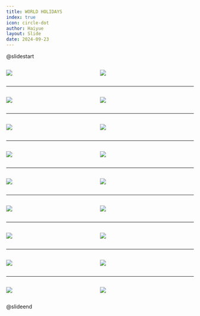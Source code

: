 ```yaml
---
title: WORLD HOLIDAYS
index: true
icon: circle-dot
author: Haiyue
layout: Slide
date: 2024-09-23
---
```

 
@slidestart

<div style="display:flex">
<div style="flex:1">

![](https://raw.githubusercontent.com/yclord/reading/refs/heads/master/english/Level-L/WORLD%20HOLIDAYS/001.webp)
</div>
<div style="flex:1">

![](https://raw.githubusercontent.com/yclord/reading/refs/heads/master/english/Level-L/WORLD%20HOLIDAYS/002.webp)
</div>
</div>

---

<div style="display:flex">
<div style="flex:1">

![](https://raw.githubusercontent.com/yclord/reading/refs/heads/master/english/Level-L/WORLD%20HOLIDAYS/003.webp)
</div>
<div style="flex:1">

![](https://raw.githubusercontent.com/yclord/reading/refs/heads/master/english/Level-L/WORLD%20HOLIDAYS/004.webp)
</div>
</div>

---

<div style="display:flex">
<div style="flex:1">

![](https://raw.githubusercontent.com/yclord/reading/refs/heads/master/english/Level-L/WORLD%20HOLIDAYS/005.webp)
</div>
<div style="flex:1">

![](https://raw.githubusercontent.com/yclord/reading/refs/heads/master/english/Level-L/WORLD%20HOLIDAYS/006.webp)
</div>
</div>

---

<div style="display:flex">
<div style="flex:1">

![](https://raw.githubusercontent.com/yclord/reading/refs/heads/master/english/Level-L/WORLD%20HOLIDAYS/007.webp)
</div>
<div style="flex:1">

![](https://raw.githubusercontent.com/yclord/reading/refs/heads/master/english/Level-L/WORLD%20HOLIDAYS/008.webp)
</div>
</div>

---

<div style="display:flex">
<div style="flex:1">

![](https://raw.githubusercontent.com/yclord/reading/refs/heads/master/english/Level-L/WORLD%20HOLIDAYS/009.webp)
</div>
<div style="flex:1">

![](https://raw.githubusercontent.com/yclord/reading/refs/heads/master/english/Level-L/WORLD%20HOLIDAYS/010.webp)
</div>
</div>

---

<div style="display:flex">
<div style="flex:1">

![](https://raw.githubusercontent.com/yclord/reading/refs/heads/master/english/Level-L/WORLD%20HOLIDAYS/011.webp)
</div>
<div style="flex:1">

![](https://raw.githubusercontent.com/yclord/reading/refs/heads/master/english/Level-L/WORLD%20HOLIDAYS/012.webp)
</div>
</div>

---

<div style="display:flex">
<div style="flex:1">

![](https://raw.githubusercontent.com/yclord/reading/refs/heads/master/english/Level-L/WORLD%20HOLIDAYS/013.webp)
</div>
<div style="flex:1">

![](https://raw.githubusercontent.com/yclord/reading/refs/heads/master/english/Level-L/WORLD%20HOLIDAYS/014.webp)
</div>
</div>

---

<div style="display:flex">
<div style="flex:1">

![](https://raw.githubusercontent.com/yclord/reading/refs/heads/master/english/Level-L/WORLD%20HOLIDAYS/015.webp)
</div>
<div style="flex:1">

![](https://raw.githubusercontent.com/yclord/reading/refs/heads/master/english/Level-L/WORLD%20HOLIDAYS/016.webp)
</div>
</div>

---

<div style="display:flex">
<div style="flex:1">

![](https://raw.githubusercontent.com/yclord/reading/refs/heads/master/english/Level-L/WORLD%20HOLIDAYS/017.webp)
</div>
<div style="flex:1">

![](https://raw.githubusercontent.com/yclord/reading/refs/heads/master/english/Level-L/WORLD%20HOLIDAYS/018.webp)
</div>
</div>

@slideend